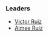 ### Leaders
* [Victor Ruiz](mailto:victor.ruiz@owasp.org)
* [Aimee Ruiz](mailto:aimee.ruiz@owasp.org)

